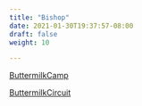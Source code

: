 ```yaml
---
title: "Bishop"
date: 2021-01-30T19:37:57-08:00
draft: false
weight: 10

---
```


<a target="_blank" href="/stat1/static/maps/ButtermilkCamp.pdf">ButtermilkCamp</a> 

<a target="_blank" href="/stat1/static/maps/ButtermilkCircuit.pdf">ButtermilkCircuit</a> 
